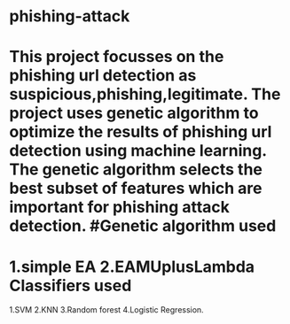 # phishing-attack
This project focusses on the phishing url detection as suspicious,phishing,legitimate.
The project uses genetic algorithm to optimize the results of phishing url detection using machine learning.
The genetic algorithm selects the best subset of features which are important for phishing attack detection.
#Genetic algorithm used
=========================
1.simple EA
2.EAMUplusLambda
Classifiers used
========================
1.SVM
2.KNN
3.Random forest
4.Logistic Regression.
